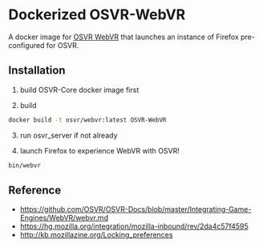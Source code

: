 Dockerized OSVR-WebVR
=====================

A docker image for [OSVR
WebVR](https://github.com/OSVR/OSVR-Docs/blob/master/Integrating-Game-Engines/WebVR/webvr.md)
that launches an instance of Firefox pre-configured for OSVR.

## Installation
1. build OSVR-Core docker image first

2. build
```bash
docker build -t osvr/webvr:latest OSVR-WebVR
```

3. run osvr_server if not already

4. launch Firefox to experience WebVR with OSVR!
```bash
bin/webvr
```

## Reference
* https://github.com/OSVR/OSVR-Docs/blob/master/Integrating-Game-Engines/WebVR/webvr.md
* https://hg.mozilla.org/integration/mozilla-inbound/rev/2da4c57f4595
* http://kb.mozillazine.org/Locking_preferences
